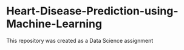 # Heart-Disease-Prediction-using-Machine-Learning
This repository was created as a Data Science assignment
